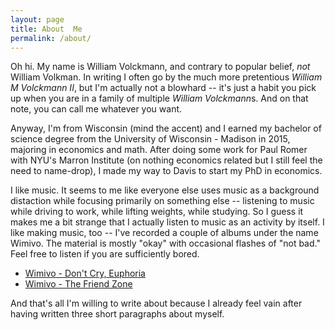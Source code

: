 ```yaml
---
layout: page
title: About  Me
permalink: /about/
---
```


Oh hi. My name is William Volckmann, and contrary to popular belief, *not*
William Volkman. In writing I often go by the much more pretentious *William M Volckmann II*,
but I'm actually not a blowhard -- it's just a habit you pick up when you are in a family
of multiple *William Volckmann*s. And on that note, you can call me whatever you want.

Anyway, I'm from Wisconsin (mind the accent) and I earned my
bachelor of science degree from the University of Wisconsin - Madison in 2015,
majoring in economics and math. After doing some work for Paul Romer with NYU's
Marron Institute (on nothing economics related but I still feel the need to name-drop),
I made my way to Davis to start my PhD in economics.

I like music. It seems to me like everyone else uses music as a background distaction while focusing 
primarily on something else -- listening to music while driving to work, while lifting weights, while
studying. So I guess it makes me a bit strange that I actually listen to music as an activity by itself.
I like making music, too -- I've recorded a couple of albums under the name Wimivo. The material is mostly "okay"
with occasional flashes of "not bad." Feel free to listen if you are sufficiently bored.

* [Wimivo - Don't Cry, Euphoria](https://youtu.be/LpcQloSq6Rs?list=PL1cbDCwiXI8QxI4T0Gn_ag4lU8STSPUvO)
* [Wimivo - The Friend Zone](https://youtu.be/wHZVHMCTQn8?list=PL1cbDCwiXI8SfTc6Ru-xNbxz-On0EGgx_)

And that's all I'm willing to write about because I already feel vain after having
written three short paragraphs about myself.
